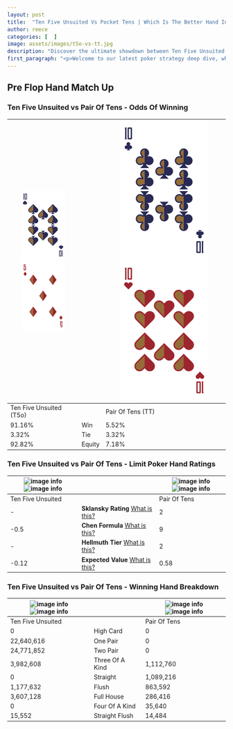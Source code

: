 ```yaml
---
layout: post
title:  "Ten Five Unsuited Vs Pocket Tens | Which Is The Better Hand In Poker? A Complete Guide"
author: reece
categories: [  ]
image: assets/images/t5o-vs-tt.jpg
description: "Discover the ultimate showdown between Ten Five Unsuited and Pair Of Tens in poker! Uncover the odds, strategies, and scenarios where one hand triumphs over the other. Get ready to up your poker game with this thrilling analysis."
first_paragraph: "<p>Welcome to our latest poker strategy deep dive, where we're pitting two distinct hands against each other in a high-stakes showdown: Ten Five Unsuited vs Pair Of Tens.</p><p>In the dynamic world of poker, every decision counts, and knowing which hand holds the upper hand is key to your success at the table.</p><p>In this article, we'll dissect these two hands, explore the scenarios where one dominates the other, and equip you with the knowledge to make strategic choices that can tip the odds in your favor.</p><p>Get ready to unravel the intriguing dynamics of these poker hands and elevate your game to new heights.</p>"
---
```




[comment]: # (sp0)

## Pre Flop Hand Match Up

<div class="table hand-ratings" markdown="1"> 



### Ten Five Unsuited vs Pair Of Tens - Odds Of Winning


    
| ![image info](assets/images/hand1/T.png) ![image info](assets/images/hand1/5o.png) |  | ![image info](assets/images/hand2/T.png) ![image info](assets/images/hand2/to.png) |
| -------- | -------- | -------- |
| Ten Five Unsuited (T5o) |  | Pair Of Tens (TT) |
| 91.16% | Win | 5.52% |
| 3.32% | Tie | 3.32% |
| 92.82% | Equity | 7.18% |




[comment]: # (sp1)



### Ten Five Unsuited vs Pair Of Tens - Limit Poker Hand Ratings


    
| ![image info](https://www.riverpairs.com/assets/images/hand1/T.png) ![image info](https://www.riverpairs.com/assets/images/hand1/5o.png) |  | ![image info](https://www.riverpairs.com/assets/images/hand2/T.png) ![image info](https://www.riverpairs.com/assets/images/hand2/to.png) |
| -------- | -------- | -------- |
| Ten Five Unsuited |  | Pair Of Tens |
| - | **Sklansky Rating** [What is this?](/sklansky-rating-explained) | 2 |
| -0.5 | **Chen Formula** [What is this?](/chen-formula-explained) | 9 |
| - | **Hellmuth Tier** [What is this?](/Hellmuth-tier-explained) | 2 |
| -0.12 | **Expected Value** [What is this?](/expected-value-explained) | 0.58 |




[comment]: # (sp2)



### Ten Five Unsuited vs Pair Of Tens - Winning Hand Breakdown


    
| ![image info](https://www.riverpairs.com/assets/images/hand1/T.png) ![image info](https://www.riverpairs.com/assets/images/hand1/5o.png) |  | ![image info](https://www.riverpairs.com/assets/images/hand2/T.png) ![image info](https://www.riverpairs.com/assets/images/hand2/to.png) |
| -------- | -------- | -------- |
| Ten Five Unsuited |  | Pair Of Tens |
| 0 | High Card | 0 |
| 22,640,616 | One Pair | 0 |
| 24,771,852 | Two Pair | 0 |
| 3,982,608 | Three Of A Kind | 1,112,760 |
| 0 | Straight | 1,089,216 |
| 1,177,632 | Flush | 863,592 |
| 3,607,128 | Full House | 286,416 |
| 0 | Four Of A Kind | 35,640 |
| 15,552 | Straight Flush | 14,484 |




[comment]: # (sp3)



</div>

[comment]: # (sp4)



[comment]: # (sp5)

